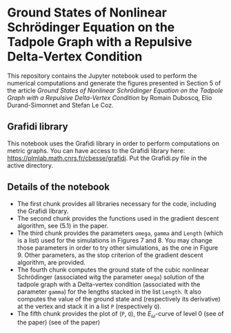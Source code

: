 # Ground States of Nonlinear Schrödinger Equation on the Tadpole Graph with a Repulsive Delta-Vertex Condition

This repository contains the Jupyter notebook used to perform the numerical computations and generate the figures presented in Section 5 of the article _Ground States of Nonlinear Schrödinger Equation on the Tadpole Graph with a Repulsive Delta-Vertex Condition_ by Romain Duboscq, Elio Durand-Simonnet and Stefan Le Coz.

## Grafidi library

This notebook uses the Grafidi library in order to perform computations on metric graphs. You can have access to the Grafidi library here: https://plmlab.math.cnrs.fr/cbesse/grafidi. Put the Grafidi.py file in the active directory.

## Details of the notebook
- The first chunk provides all libraries necessary for the code, including the Grafidi library.
- The second chunk provides the functions used in the gradient descent algorithm, see (5.1) in the paper.
- The third chunk provides the parameters `omega`, `gamma` and `Length` (which is a list) used for the simulations in Figures 7 and 8. You may change those parameters in order to try other simulations, as the one in Figure 9. Other parameters, as the stop criterion of the gradient descent algorithm, are provided.
- The fourth chunk computes the ground state of the cubic nonlinear Schrödinger (associated witg the parameter `omega`) solution of the tadpole graph with a Delta-vertex condition (associated with the parameter `gamma`) for the lengths stacked in the list `Length`. It also computes the value of the ground state and (respectively its derivative) at the vertex and stack it in a list `P` (respectively `Q`).
- The fifth chunk provides the plot of (`P`, `Q`), the $E_\omega$-curve of level $0$ (see of the paper) (see of the paper)


